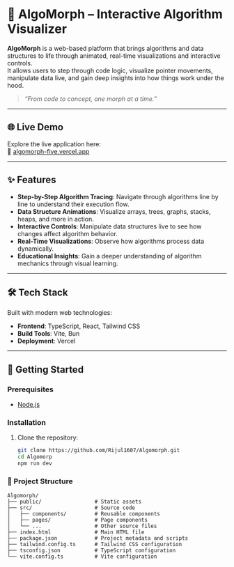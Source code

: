 # 🧠 AlgoMorph – Interactive Algorithm Visualizer

**AlgoMorph** is a web-based platform that brings algorithms and data structures to life through animated, real-time visualizations and interactive controls.  
It allows users to step through code logic, visualize pointer movements, manipulate data live, and gain deep insights into how things work under the hood.

> _“From code to concept, one morph at a time.”_

---

## 🌐 Live Demo

Explore the live application here:  
🔗 [algomorph-five.vercel.app](https://algomorph-five.vercel.app)

---

## ✨ Features

- **Step-by-Step Algorithm Tracing**: Navigate through algorithms line by line to understand their execution flow.
- **Data Structure Animations**: Visualize arrays, trees, graphs, stacks, heaps, and more in action.
- **Interactive Controls**: Manipulate data structures live to see how changes affect algorithm behavior.
- **Real-Time Visualizations**: Observe how algorithms process data dynamically.
- **Educational Insights**: Gain a deeper understanding of algorithm mechanics through visual learning.

---

## 🛠️ Tech Stack

Built with modern web technologies:

- **Frontend**: TypeScript, React, Tailwind CSS
- **Build Tools**: Vite, Bun
- **Deployment**: Vercel

---

## 🚀 Getting Started

### Prerequisites


- [Node.js](https://nodejs.org/)

### Installation

1. Clone the repository:

   ```bash
   git clone https://github.com/Rijul1607/Algomorph.git
   cd Algomorp
   npm run dev
   ```
### 📁 Project Structure
```plaintext
Algomorph/
├── public/                 # Static assets
├── src/                    # Source code
│   ├── components/         # Reusable components
│   ├── pages/              # Page components
│   └── ...                 # Other source files
├── index.html              # Main HTML file
├── package.json            # Project metadata and scripts
├── tailwind.config.ts      # Tailwind CSS configuration
├── tsconfig.json           # TypeScript configuration
└── vite.config.ts          # Vite configuration
```
   
